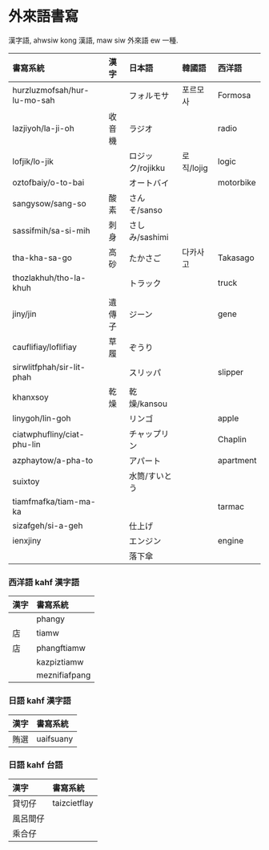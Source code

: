 # 外來語書寫

漢字語, ahwsiw kong 漢語, maw siw 外來語 ew 一種.

| 書寫系統 | 漢字 | 日本語 | 韓國語 | 西洋語 |
| :--- | :--- | :--- | :--- | :--- |
| hurzluzmofsah/hur-lu-mo-sah || フォルモサ | 포르모사 | Formosa |
| lazjiyoh/la-ji-oh | 收音機 | ラジオ || radio |
| lofjik/lo-jik || ロジック/rojikku | 로직/lojig | logic |
| oztofbaiy/o-to-bai || オートバイ || motorbike |
| sangysow/sang-so | 酸素 | さんそ/sanso |||
| sassifmih/sa-si-mih | 刺身 | さしみ/sashimi |||
| tha-kha-sa-go | 高砂 | たかさご | 다카사고 | Takasago |
| thozlakhuh/tho-la-khuh || トラック || truck |
| jiny/jin | 遺傳子 | ジーン || gene |
| cauflifiay/loflifiay | 草履 | ぞうり |||
| sirwlitfphah/sir-lit-phah || スリッパ || slipper |
| khanxsoy | 乾燥 | 乾燥/kansou |||
| linygoh/lin-goh || リンゴ || apple |
| ciatwphufliny/ciat-phu-lin || チャップリン || Chaplin |
| azphaytow/a-pha-to || アパート || apartment |
| suixtoy || 水筒/すいとう |||
| tiamfmafka/tiam-ma-ka |||| tarmac |
| sizafgeh/si-a-geh || 仕上げ |||
| ienxjiny || エンジン || engine |
||| 落下傘 |||

### 西洋語 kahf 漢字語

| 漢字 | 書寫系統 |
| :--- | :--- |
|| phangy |
| 店 | tiamw |
| 店 | phangftiamw |
|| kazpiztiamw |
|| meznifiafpang |

### 日語 kahf 漢字語

| 漢字 | 書寫系統 |
| :--- | :--- |
| 賄選 | uaifsuany |

### 日語 kahf 台語

| 漢字 | 書寫系統 |
| :--- | :--- |
| 貸切仔 | taizcietflay |
| 風呂間仔 ||
| 乘合仔||
